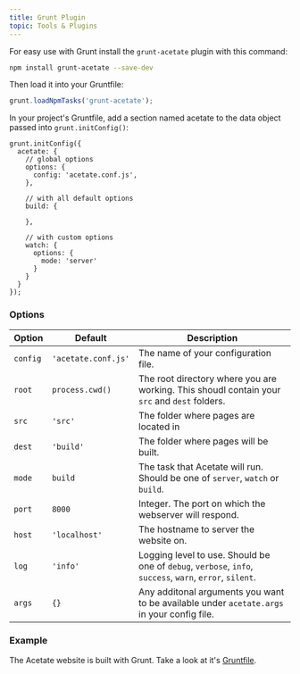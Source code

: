 ```yaml
---
title: Grunt Plugin
topic: Tools & Plugins
---
```


For easy use with Grunt install the `grunt-acetate` plugin with this command:

```bash
npm install grunt-acetate --save-dev
```

Then load it into your Gruntfile:

```js
grunt.loadNpmTasks('grunt-acetate');
```

In your project's Gruntfile, add a section named acetate to the data object passed into `grunt.initConfig()`:

```
grunt.initConfig({
  acetate: {
    // global options
    options: {
      config: 'acetate.conf.js',
    },

    // with all default options
    build: {
    
    },

    // with custom options
    watch: {
      options: {
        mode: 'server'
      }
    }
  }
});
```

### Options

| Option      | Default        | Description |
| ----------  | -------------- | ----------- |
| `config`    | `'acetate.conf.js'`    | The name of your configuration file.
| `root`    | `process.cwd()`    | The root directory where you are working. This shoudl contain your `src` and `dest` folders.
| `src`    | `'src'`    | The folder where pages are located in
| `dest`    | `'build'`    | The folder where pages will be built.
| `mode` | `build` | The task that Acetate will run. Should be one of `server`, `watch` or `build`.
| `port`      | `8000`         | Integer. The port on which the webserver will respond.
| `host`      | `'localhost'`  | The hostname to server the website on.
| `log`       | `'info'`       | Logging level to use. Should be one of `debug`, `verbose`, `info`, `success`, `warn`, `error`, `silent`.
| `args` | `{}` | Any additonal arguments you want to be available under `acetate.args` in your config file.

### Example

The Acetate website is built with Grunt. Take a look at it's [Gruntfile](https://github.com/patrickarlt/acetate-site/blob/master/Gruntfile.js).